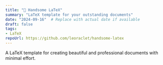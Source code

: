 ```yaml
---
title: "📜 Handsome LaTeX"
summary: "LaTeX template for your outstanding documents"
date: "2024-09-16"  # Replace with actual date if available
draft: false
tags:
- LaTeX
repoUrl: https://github.com/leoraclet/handsome-latex
---
```

A LaTeX template for creating beautiful and professional documents with minimal effort.
